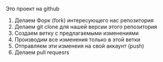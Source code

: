 Это проект на github

1. Делаем Форк (fork) интересующего нас репозитория
2. Делаем git clone для нашей версии этого репозитория
3. Создаем ветку с предлагаемыми изменениями
4. Производим все изменения только в этой ветки
5. Отправляем эти изменеия на свой аккаунт (push)
6. Делаем pull requesrs

